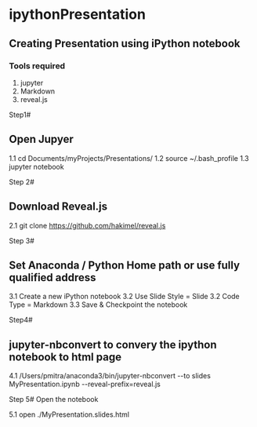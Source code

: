 # ipythonPresentation

## Creating Presentation using iPython notebook

### Tools required
1. jupyter
2. Markdown
3. reveal.js

Step1#
## Open Jupyer 

1.1 cd Documents/myProjects/Presentations/
1.2 source ~/.bash_profile
1.3 jupyter notebook

Step 2#
## Download Reveal.js

2.1 git clone https://github.com/hakimel/reveal.js

Step 3#
## Set Anaconda / Python Home path or use fully qualified address

3.1 Create a new iPython notebook 
3.2 Use Slide Style = Slide
3.2 Code Type = Markdown
3.3 Save & Checkpoint the notebook

Step4#
## jupyter-nbconvert to convery the ipython notebook to html page

4.1 /Users/pmitra/anaconda3/bin/jupyter-nbconvert --to slides MyPresentation.ipynb --reveal-prefix=reveal.js

Step 5#
Open the notebook

5.1 open ./MyPresentation.slides.html

